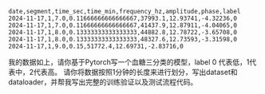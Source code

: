```csv
date,segment,time_sec,time_min,frequency_hz,amplitude,phase,label
2024-11-17,1,7.0,0.11666666666666667,37993.1,12.93741,-4.32236,0
2024-11-17,1,7.0,0.11666666666666667,41437.9,12.87911,-4.04065,0
2024-11-17,1,8.0,0.13333333333333333,44882.8,12.78722,-3.65708,0
2024-11-17,1,8.0,0.13333333333333333,48327.6,12.73593,-3.31598,0
2024-11-17,1,9.0,0.15,51772.4,12.69731,-2.83716,0
```
我的数据如上，请你基于Pytorch写一个血糖三分类的模型，label 0 代表低，1代表中，2代表高。
请你将数据按照1分钟的长度来进行划分，写出dataset和dataloader，并帮我写出完整的训练验证以及测试流程代码。